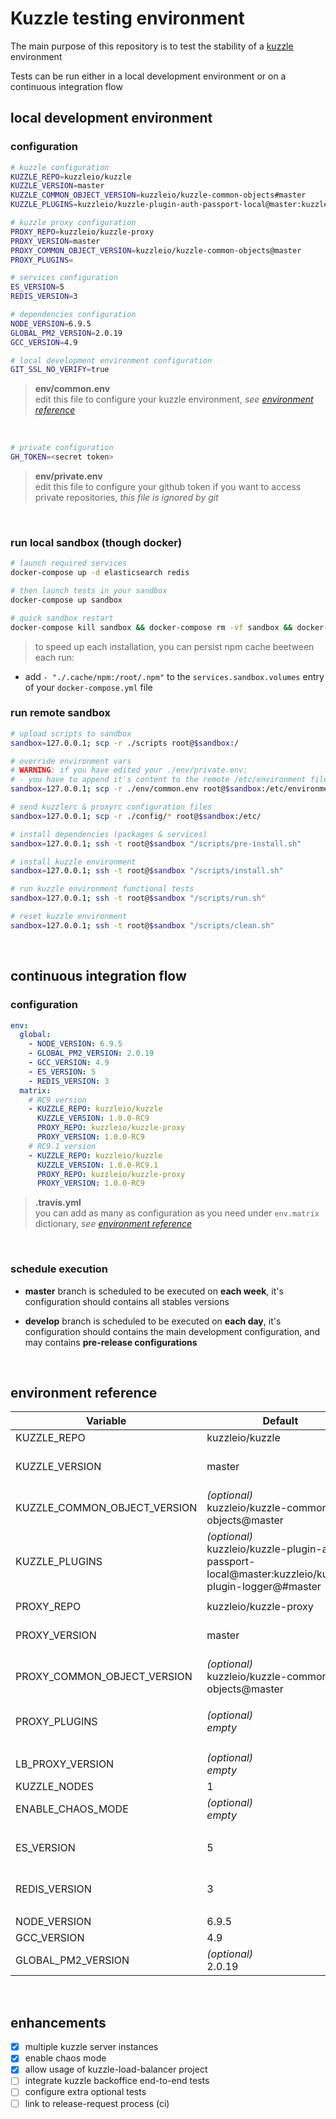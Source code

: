 # Kuzzle testing environment

The main purpose of this repository is to test the stability of a [kuzzle](http://kuzzle.io/) environment

Tests can be run either in a local development environment or on a continuous integration flow

## local development environment

### configuration

```bash
# kuzzle configuration
KUZZLE_REPO=kuzzleio/kuzzle
KUZZLE_VERSION=master
KUZZLE_COMMON_OBJECT_VERSION=kuzzleio/kuzzle-common-objects#master
KUZZLE_PLUGINS=kuzzleio/kuzzle-plugin-auth-passport-local@master:kuzzleio/kuzzle-plugin-logger@master

# kuzzle proxy configuration
PROXY_REPO=kuzzleio/kuzzle-proxy
PROXY_VERSION=master
PROXY_COMMON_OBJECT_VERSION=kuzzleio/kuzzle-common-objects@master
PROXY_PLUGINS=

# services configuration
ES_VERSION=5
REDIS_VERSION=3

# dependencies configuration
NODE_VERSION=6.9.5
GLOBAL_PM2_VERSION=2.0.19
GCC_VERSION=4.9

# local development environment configuration
GIT_SSL_NO_VERIFY=true
```
> **env/common.env** <br />
edit this file to configure your kuzzle environment, *see [environment reference](#environment-reference)*

<br />

```bash
# private configuration
GH_TOKEN=<secret token>
```
> **env/private.env** <br />
edit this file to configure your github token if you want to access private repositories, *this file is ignored by git*

<br />

### run local sandbox (though docker)

```bash
# launch required services
docker-compose up -d elasticsearch redis

# then launch tests in your sandbox
docker-compose up sandbox

# quick sandbox restart
docker-compose kill sandbox && docker-compose rm -vf sandbox && docker-compose up sandbox
```
> to speed up each installation, you can persist npm cache beetween each run: <br />
- add `- "./.cache/npm:/root/.npm"` to the `services.sandbox.volumes` entry of your `docker-compose.yml` file

### run remote sandbox

```bash
# upload scripts to sandbox
sandbox=127.0.0.1; scp -r ./scripts root@$sandbox:/

# override environment vars
# WARNING: if you have edited your ./env/private.env:
# - you have to append it's content to the remote /etc/environment file
sandbox=127.0.0.1; scp -r ./env/common.env root@$sandbox:/etc/environment

# send kuzzlerc & proxyrc configuration files
sandbox=127.0.0.1; scp -r ./config/* root@$sandbox:/etc/

# install dependencies (packages & services)
sandbox=127.0.0.1; ssh -t root@$sandbox "/scripts/pre-install.sh"

# install kuzzle environment
sandbox=127.0.0.1; ssh -t root@$sandbox "/scripts/install.sh"

# run kuzzle environment functional tests
sandbox=127.0.0.1; ssh -t root@$sandbox "/scripts/run.sh"

# reset kuzzle environment
sandbox=127.0.0.1; ssh -t root@$sandbox "/scripts/clean.sh"
```

<br />

## continuous integration flow

### configuration


```yml
env:
  global:
    - NODE_VERSION: 6.9.5
    - GLOBAL_PM2_VERSION: 2.0.19
    - GCC_VERSION: 4.9
    - ES_VERSION: 5
    - REDIS_VERSION: 3
  matrix:
    # RC9 version
    - KUZZLE_REPO: kuzzleio/kuzzle
      KUZZLE_VERSION: 1.0.0-RC9
      PROXY_REPO: kuzzleio/kuzzle-proxy
      PROXY_VERSION: 1.0.0-RC9
    # RC9.1 version
    - KUZZLE_REPO: kuzzleio/kuzzle
      KUZZLE_VERSION: 1.0.0-RC9.1
      PROXY_REPO: kuzzleio/kuzzle-proxy
      PROXY_VERSION: 1.0.0-RC9
```
> **.travis.yml** <br />
you can add as many as configuration as you need under `env.matrix` dictionary, *see [environment reference](#environment-reference)*

<br />

### schedule execution

- **master** branch is scheduled to be executed on **each week**, it's configuration should contains all stables versions

- **develop** branch is scheduled to be executed on **each day**, it's configuration should contains the main development configuration, and may contains **pre-release configurations**

<br />

## environment reference
| Variable | Default | Description |
| ---- | --- | --- |
| KUZZLE_REPO | kuzzleio/kuzzle | kuzzle github source repository |
| KUZZLE_VERSION | master | kuzzle git reference <br /><br /> *can be a branch, tag or commit version* |
| KUZZLE_COMMON_OBJECT_VERSION |  *(optional)* <br /> kuzzleio/kuzzle-common-objects@master | override kuzzle common object version <br /><br /> `<common_object_repo>@<common_object_version>` |
| KUZZLE_PLUGINS | *(optional)* <br /> kuzzleio/kuzzle-plugin-auth-passport-local@master:kuzzleio/kuzzle-plugin-logger@#master | override kuzzle server plugin list <br /><br /> `<plugin_1_repo>@<plugin_1_version>:<plugin_2_repo>@<plugin_2_version>`   |
| | | |
| PROXY_REPO | kuzzleio/kuzzle-proxy | proxy github source repository |
| PROXY_VERSION | master | proxy git reference <br /><br /> *can be a branch, tag or commit version* |
| PROXY_COMMON_OBJECT_VERSION | *(optional)* <br /> kuzzleio/kuzzle-common-objects@master | override proxy common object version <br /><br /> `<common_object_repo>@<common_object_version>` |
| PROXY_PLUGINS | *(optional)* <br /> *empty* | override kuzzle proxy plugin list <br /><br /> `<plugin_1_repo>@<plugin_1_version>:<plugin_2_repo>@<plugin_2_version>`
| | | |
| LB_PROXY_VERSION | *(optional)* <br /> *empty* | override proxy version for load balancer configurations |
| KUZZLE_NODES | 1 | number of kuzzle core to start |
| ENABLE_CHAOS_MODE | *(optional)* <br /> *empty* | enable chaos mode, wich restart randoly kuzzle node during tests |
| | | |
| ES_VERSION | 5 | define elasticsearch version <br /><br /> *can be a major, minor or patch specific version*
| REDIS_VERSION | 3 | define redis version <br /><br /> *can be a major, minor or patch specific version*
| | | |
| NODE_VERSION | 6.9.5 | define nodejs version |
| GCC_VERSION | 4.9 | define gcc version |
| GLOBAL_PM2_VERSION | *(optional)* <br /> 2.0.19 | override global pm2 version |

<br />

## enhancements
- [x] multiple kuzzle server instances
- [x] enable chaos mode
- [x] allow usage of kuzzle-load-balancer project
- [ ] integrate kuzzle backoffice end-to-end tests
- [ ] configure extra optional tests
- [ ] link to release-request process (ci)
